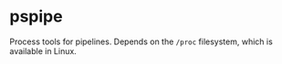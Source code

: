 pspipe
======

Process tools for pipelines. Depends on the `/proc` filesystem, which is available in Linux.
